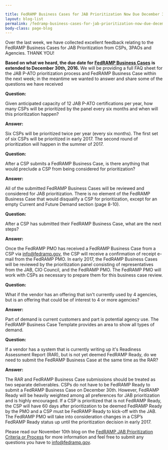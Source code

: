 ```yaml
---

title: FedRAMP Business Cases for JAB Prioritization Now Due December 30th
layout: blog-list
permalink: /fedramp-business-cases-for-jab-prioritization-now-due-december-30th/
body-class: page-blog
---
```

Over the last week, we have collected excellent feedback relating to the FedRAMP Business Cases for JAB Prioritization from CSPs, 3PAOs and Agencies. THANK YOU!

**Based on what we heard, the due date for** [**FedRAMP Business Cases**](https://s3.amazonaws.com/sitesusa/wp-content/uploads/sites/482/2016/06/FedRAMP-Business-Case-Form_Interactive_161121v2.pdf) **is extended to December 30th, 2016.** We will be providing a full FAQ sheet for the JAB P-ATO prioritization process and FedRAMP Business Case within the next week; in the meantime we wanted to answer and share some of the questions we have received

**Question:**

Given anticipated capacity of 12 JAB P-ATO certifications per year, how many CSPs will be prioritized by the panel every six months and when will this prioritization happen?


**Answer:**

Six CSPs will be prioritized twice per year (every six months). The first set of six CSPs will be prioritized in early 2017. The second round of prioritization will happen in the summer of 2017.


**Question:**

After a CSP submits a FedRAMP Business Case, is there anything that would preclude a CSP from being considered for prioritization?


**Answer:**

All of the submitted FedRAMP Business Cases will be reviewed and considered for JAB prioritization. There is no element of the FedRAMP Business Case that would disqualify a CSP for prioritization, except for an empty Current and Future Demand section (page 8-10).


**Question:**

After a CSP has submitted their FedRAMP Business Case, what are the next steps?


**Answer:**

Once the FedRAMP PMO has received a FedRAMP Business Case from a CSP via info@fedramp.gov, the CSP will receive a confirmation of receipt e-mail from the FedRAMP PMO. In early 2017, the FedRAMP Business Cases will be reviewed by the prioritization panel consisting of representatives from the JAB, CIO Council, and the FedRAMP PMO. The FedRAMP PMO will work with CSPs as necessary to prepare them for this business case review.


**Question:**

What if the vendor has an offering that isn't currently used by 4 agencies, but is an offering that could be of interest to 4 or more agencies?


**Answer:**

Part of demand is current customers and part is potential agency use. The FedRAMP Business Case Template provides an area to show all types of demand.


**Question:**

If a vendor has a system that is currently writing up it's Readiness Assessment Report (RAR), but is not yet deemed FedRAMP Ready, do we need to submit the FedRAMP Business Case at the same time as the RAR?


**Answer:**

The RAR and FedRAMP Business Case submissions should be treated as two separate deliverables. CSPs do not have to be FedRAMP Ready to submit a FedRAMP Business Case on December 30th. However, FedRAMP Ready will be heavily weighted among all preferences for JAB prioritization and is highly encouraged. If a CSP is prioritized that is not FedRAMP Ready, the CSP will have 60 days after prioritization to be deemed FedRAMP Ready by the PMO and a CSP must be FedRAMP Ready to kick-off with the JAB. The FedRAMP PMO will take into consideration changes in a CSP’s FedRAMP Ready status up until the prioritization decision in early 2017. 


Please read our November 10th blog on the [FedRAMP JAB Prioritization Criteria or Process](https://www.fedramp.gov/fedramp-jab-prioritization-criteria-and-process/) for more information and feel free to submit any questions you have to [info@fedramp.gov](mailto:info@fedramp.gov).
